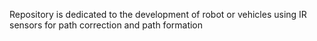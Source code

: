 Repository is dedicated to the development of robot or vehicles using IR sensors for path correction and path formation
